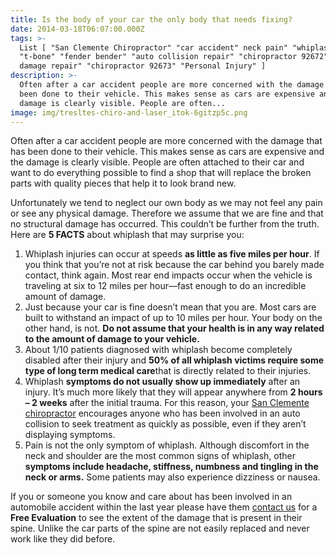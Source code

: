 ```yaml
---
title: Is the body of your car the only body that needs fixing?
date: 2014-03-18T06:07:00.000Z
tags: >-
  List [ "San Clemente Chiropractor" "car accident" neck pain" "whiplash"
  "t-bone" "fender bender" "auto collision repair" "chiropractor 92672" "body
  damage repair" "chiropractor 92673" "Personal Injury" ]
description: >-
  Often after a car accident people are more concerned with the damage that has
  been done to their vehicle. This makes sense as cars are expensive and the
  damage is clearly visible. People are often...
image: img/tresltes-chiro-and-laser_itok-6gitzp5c.png
---
```

Often after a car accident people are more concerned with the damage that has been done to their vehicle. This makes sense as cars are expensive and the damage is clearly visible. People are often attached to their car and want to do everything possible to find a shop that will replace the broken parts with quality pieces that help it to look brand new.

Unfortunately we tend to neglect our own body as we may not feel any pain or see any physical damage. Therefore we assume that we are fine and that no structural damage has occurred. This couldn’t be further from the truth. Here are **5 FACTS** about whiplash that may surprise you:

1. Whiplash injuries can occur at speeds **as little as five miles per hour**. If you think that you’re not at risk because the car behind you barely made contact, think again. Most rear end impacts occur when the vehicle is traveling at six to 12 miles per hour—fast enough to do an incredible amount of damage.
2. Just because your car is fine doesn’t mean that you are. Most cars are built to withstand an impact of up to 10 miles per hour. Your body on the other hand, is not. **Do not assume that your health is in any way related to the amount of damage to your vehicle.**
3. About 1/10 patients diagnosed with whiplash become completely disabled after their injury and **50% of all whiplash victims require some type of long term medical care**that is directly related to their injuries.
4. Whiplash **symptoms do not usually show up immediately** after an injury. It’s much more likely that they will appear anywhere from **2 hours – 2 weeks** after the initial trauma. For this reason, your [](<>)[San Clemente chiropractor](../index.html "San Clemente Chiropractor") encourages anyone who has been involved in an auto collision to seek treatment as quickly as possible, even if they aren’t displaying symptoms.
5. Pain is not the only symptom of whiplash. Although discomfort in the neck and shoulder are the most common signs of whiplash, other **symptoms include headache, stiffness, numbness and tingling in the neck or arms.** Some patients may also experience dizziness or nausea.

If you or someone you know and care about has been involved in an automobile accident within the last year please have them[](<>) [contact us](../ask-doctor.html "contact us") for a **Free Evaluation** to see the extent of the damage that is present in their spine. Unlike the car parts of the spine are not easily replaced and never work like they did before.